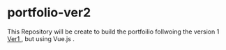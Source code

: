 # portfolio-ver2
This Repository will be create to build the portfoilio follwoing the version 1 <a href="https://chanjnint21.github.io/JnintChan/"> Ver1 </a>, but using Vue.js .
